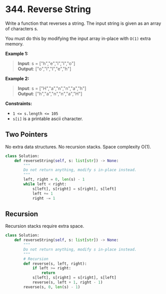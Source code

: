 # 344. Reverse String

Write a function that reverses a string. The input string is given as an array of characters s.

You must do this by modifying the input array in-place with `O(1)` extra memory.


**Example 1:**

>**Input**: s = ["h","e","l","l","o"]  
**Output**: ["o","l","l","e","h"]  


**Example 2:**

>**Input**: s = ["H","a","n","n","a","h"]  
**Output**: ["h","a","n","n","a","H"]  
 

**Constraints:**

* `1 <= s.length <= 105`
* `s[i]` is a printable ascii character.



## Two Pointers

No extra data structures.
No recursion stacks. 
Space complexity O(1).

```python
class Solution:
    def reverseString(self, s: list[str]) -> None:
        """
        Do not return anything, modify s in-place instead.
        """
        left, right = 0, len(s) - 1
        while left < right:
            s[left], s[right] = s[right], s[left]
            left += 1
            right -= 1
```


## Recursion

Recursion stacks require extra space.

```python
class Solution:
    def reverseString(self, s: list[str]) -> None:
        """
        Do not return anything, modify s in-place instead.
        """
        # Recursion
        def reverse(s, left, right):
            if left >= right:
                return
            s[left], s[right] = s[right], s[left]
            reverse(s, left + 1, right - 1)
        reverse(s, 0, len(s) - 1)
```